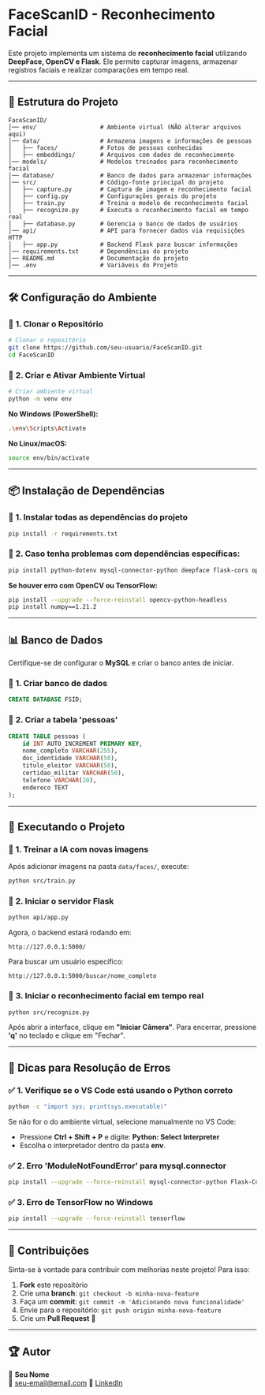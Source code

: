 # FaceScanID - Reconhecimento Facial

Este projeto implementa um sistema de **reconhecimento facial** utilizando **DeepFace, OpenCV e Flask**. Ele permite capturar imagens, armazenar registros faciais e realizar comparações em tempo real.

---

## 📁 Estrutura do Projeto

```
FaceScanID/
│── env/                  # Ambiente virtual (NÃO alterar arquivos aqui)
│── data/                 # Armazena imagens e informações de pessoas
│   ├── faces/            # Fotos de pessoas conhecidas
│   ├── embeddings/       # Arquivos com dados de reconhecimento
│── models/               # Modelos treinados para reconhecimento facial
│── database/             # Banco de dados para armazenar informações
│── src/                  # Código-fonte principal do projeto
│   ├── capture.py        # Captura de imagem e reconhecimento facial
│   ├── config.py         # Configurações gerais do projeto
│   ├── train.py          # Treina o modelo de reconhecimento facial
│   ├── recognize.py      # Executa o reconhecimento facial em tempo real
│   ├── database.py       # Gerencia o banco de dados de usuários
│── api/                  # API para fornecer dados via requisições HTTP
│   ├── app.py            # Backend Flask para buscar informações
│── requirements.txt      # Dependências do projeto
│── README.md             # Documentação do projeto
│── .env                  # Variáveis do Projeto
```

---

## 🛠️ Configuração do Ambiente

### 📌 **1. Clonar o Repositório**
```sh
# Clonar o repositório
git clone https://github.com/seu-usuario/FaceScanID.git
cd FaceScanID
```

### 📌 **2. Criar e Ativar Ambiente Virtual**
```sh
# Criar ambiente virtual
python -m venv env
```

**No Windows (PowerShell):**
```sh
.\env\Scripts\Activate
```

**No Linux/macOS:**
```sh
source env/bin/activate
```

---

## 📦 Instalação de Dependências

### 📌 **1. Instalar todas as dependências do projeto**
```sh
pip install -r requirements.txt
```

### 📌 **2. Caso tenha problemas com dependências específicas:**
```sh
pip install python-dotenv mysql-connector-python deepface flask-cors opencv-python
```

**Se houver erro com OpenCV ou TensorFlow:**
```sh
pip install --upgrade --force-reinstall opencv-python-headless
pip install numpy==1.21.2
```

---

## 📊 **Banco de Dados**

Certifique-se de configurar o **MySQL** e criar o banco antes de iniciar.

### 📌 **1. Criar banco de dados**
```sql
CREATE DATABASE FSID;
```

### 📌 **2. Criar a tabela 'pessoas'**
```sql
CREATE TABLE pessoas (
    id INT AUTO_INCREMENT PRIMARY KEY,
    nome_completo VARCHAR(255),
    doc_identidade VARCHAR(50),
    titulo_eleitor VARCHAR(50),
    certidao_militar VARCHAR(50),
    telefone VARCHAR(20),
    endereco TEXT
);
```

---

## 🚀 **Executando o Projeto**

### 📌 **1. Treinar a IA com novas imagens**
Após adicionar imagens na pasta `data/faces/`, execute:
```sh
python src/train.py
```

### 📌 **2. Iniciar o servidor Flask**
```sh
python api/app.py
```
Agora, o backend estará rodando em:
```
http://127.0.0.1:5000/
```
Para buscar um usuário específico:
```
http://127.0.0.1:5000/buscar/nome_completo
```

### 📌 **3. Iniciar o reconhecimento facial em tempo real**
```sh
python src/recognize.py
```
Após abrir a interface, clique em **"Iniciar Câmera"**.
Para encerrar, pressione **'q'** no teclado e clique em "Fechar".

---

## 📝 **Dicas para Resolução de Erros**

### ✅ **1. Verifique se o VS Code está usando o Python correto**
```sh
python -c "import sys; print(sys.executable)"
```
Se não for o do ambiente virtual, selecione manualmente no VS Code:
- Pressione **Ctrl + Shift + P** e digite: **Python: Select Interpreter**
- Escolha o interpretador dentro da pasta **env**.

### ✅ **2. Erro 'ModuleNotFoundError' para mysql.connector**
```sh
pip install --upgrade --force-reinstall mysql-connector-python Flask-Cors
```

### ✅ **3. Erro de TensorFlow no Windows**
```sh
pip install --upgrade --force-reinstall tensorflow
```

---

## 🤝 **Contribuições**

Sinta-se à vontade para contribuir com melhorias neste projeto! Para isso:
1. **Fork** este repositório
2. Crie uma **branch**: `git checkout -b minha-nova-feature`
3. Faça um **commit**: `git commit -m 'Adicionando nova funcionalidade'`
4. Envie para o repositório: `git push origin minha-nova-feature`
5. Crie um **Pull Request** 🚀

---

## 🏆 **Autor**
👤 **Seu Nome**  
📧 [seu-email@email.com](mailto:seu-email@email.com)
🔗 [LinkedIn](https://www.linkedin.com/in/seu-usuario/)

